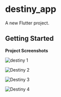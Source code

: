 # destiny_app

A new Flutter project.

## Getting Started

**Project Screenshots**


![destiny 1](https://github.com/Gul-Is-Here/Destiny-App/assets/98545209/33288df3-f620-4330-932a-09e9b27ac712)



![Destiny 2](https://github.com/Gul-Is-Here/Destiny-App/assets/98545209/2fd7e8e8-f5e1-4381-8e89-1a52571120c8)


![Destiny 3](https://github.com/Gul-Is-Here/Destiny-App/assets/98545209/09f6fa79-f28e-4018-9097-7a2538b38e16)


![Destiny 4](https://github.com/Gul-Is-Here/Destiny-App/assets/98545209/b2654c04-a322-49b1-851a-ec966860b35e)

 
